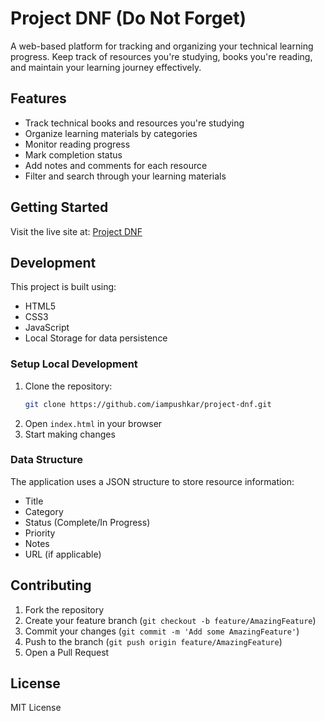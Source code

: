 # Project DNF (Do Not Forget)

A web-based platform for tracking and organizing your technical learning progress. Keep track of resources you're studying, books you're reading, and maintain your learning journey effectively.

## Features

- Track technical books and resources you're studying
- Organize learning materials by categories
- Monitor reading progress
- Mark completion status
- Add notes and comments for each resource
- Filter and search through your learning materials

## Getting Started

Visit the live site at: [Project DNF](https://iampushkar.github.io/project-dnf/)

## Development

This project is built using:
- HTML5
- CSS3
- JavaScript
- Local Storage for data persistence

### Setup Local Development

1. Clone the repository:
   ```bash
   git clone https://github.com/iampushkar/project-dnf.git
   ```
2. Open `index.html` in your browser
3. Start making changes

### Data Structure

The application uses a JSON structure to store resource information:
- Title
- Category
- Status (Complete/In Progress)
- Priority
- Notes
- URL (if applicable)

## Contributing

1. Fork the repository
2. Create your feature branch (`git checkout -b feature/AmazingFeature`)
3. Commit your changes (`git commit -m 'Add some AmazingFeature'`)
4. Push to the branch (`git push origin feature/AmazingFeature`)
5. Open a Pull Request

## License

MIT License

